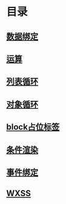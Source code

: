 # 目录
## [数据绑定](/miniprogram/pages/demo01/demo01.wxml)
## [运算](/miniprogram/pages/demo01/demo01.wxml)
## [列表循环](/miniprogram/pages/demo01/demo01.wxml)
## [对象循环](/miniprogram/pages/demo01/demo01.wxml)
## [block占位标签](/miniprogram/pages/demo01/demo01.wxml)
## [条件渲染](/miniprogram/pages/demo01/demo01.wxml)

## [事件绑定](/miniprogram/pages/demo01/demo02.wxml)

## [WXSS](/miniprogram/pages/demo01/demo02.wxml)
### 